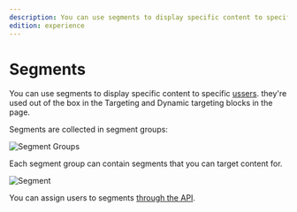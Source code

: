 ```yaml
---
description: You can use segments to display specific content to specific users.
edition: experience
---
```


# Segments

You can use segments to display specific content to specific [ussers](users.md).
they're used out of the box in the Targeting and Dynamic targeting blocks in the page.

Segments are collected in segment groups:

![Segment Groups](admin_panel_segment_groups.png)

Each segment group can contain segments that you can target content for.

![Segment](admin_panel_segment.png)

You can assign users to segments [through the API](segment_api.md#assigning-users).
